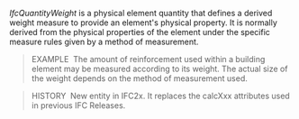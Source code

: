 _IfcQuantityWeight_ is a physical element quantity that defines a derived weight measure to provide an element's physical property. It is normally derived from the physical properties of the element under the specific measure rules given by a method of measurement.

> EXAMPLE&nbsp; The amount of reinforcement used within a building element may be measured according to its weight. The actual size of the weight depends on the method of measurement used.

> HISTORY&nbsp; New entity in IFC2x. It replaces the calcXxx attributes used in previous IFC Releases.